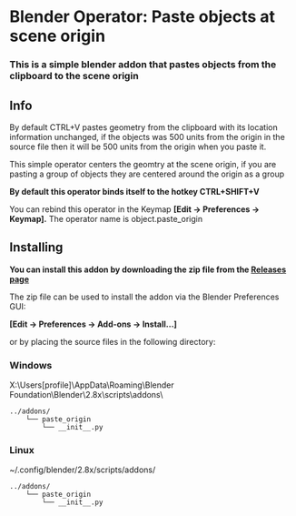 # Blender Operator: Paste objects at scene origin

### This is a simple blender addon that pastes objects from the clipboard to the scene origin

## Info

By default CTRL+V pastes geometry from the clipboard with its location information unchanged, if the objects was 500 units from the origin in the source file then it will be 500 units from the origin when you paste it.

This simple operator centers the geomtry at the scene origin, if you are pasting a group of objects they are centered around the origin as a group

**By default this operator binds itself to the hotkey CTRL+SHIFT+V**

You can rebind this operator in the Keymap **[Edit -> Preferences -> Keymap].**
The operator name is object.paste_origin

## Installing

**You can install this addon by downloading the zip file from the [Releases page](https://github.com/smokejohn/bl_paste_origin/releases)**

The zip file can be used to install the addon via the Blender Preferences GUI:

**[Edit -> Preferences -> Add-ons -> Install...]**


or by placing the source files in the following directory:

### Windows
X:\Users\[profile]\AppData\Roaming\Blender Foundation\Blender\2.8x\scripts\addons\
```
../addons/
    └── paste_origin
        └── __init__.py
```
### Linux
~/.config/blender/2.8x/scripts/addons/
```
../addons/
    └── paste_origin
        └── __init__.py
```
